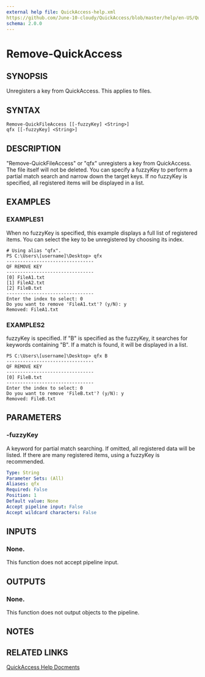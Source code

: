 ```yaml
---
external help file: QuickAccess-help.xml
https://github.com/June-10-cloudy/QuickAccess/blob/master/help/en-US/QuickAccess-help.xml
schema: 2.0.0
---
```

# Remove-QuickAccess
## SYNOPSIS
Unregisters a key from QuickAccess. This applies to files.
## SYNTAX
```
Remove-QuickFileAccess [[-fuzzyKey] <String>]
qfx [[-fuzzyKey] <String>]
```
## DESCRIPTION
"Remove-QuickFileAccess" or "qfx" unregisters a key from QuickAccess.
The file itself will not be deleted.
You can specify a fuzzyKey to perform a partial match search and narrow down the target keys.
If no fuzzyKey is specified, all registered items will be displayed in a list.
## EXAMPLES
### EXAMPLES1
When no fuzzyKey is specified, this example displays a full list of registered items.
You can select the key to be unregistered by choosing its index.
```
# Using alias "qfx".
PS C:\Users\[username]\Desktop> qfx
--------------------------------
QF REMOVE KEY
--------------------------------
[0] FileA1.txt
[1] FileA2.txt
[2] FileB.txt
--------------------------------
Enter the index to select: 0
Do you want to remove 'FileA1.txt'? (y/N): y
Removed: FileA1.txt
```
### EXAMPLES2
fuzzyKey is specified.
If "B" is specified as the fuzzyKey, it searches for keywords containing "B".
If a match is found, it will be displayed in a list.
```
PS C:\Users\[username]\Desktop> qfx B
--------------------------------
QF REMOVE KEY
--------------------------------
[0] FileB.txt
--------------------------------
Enter the index to select: 0
Do you want to remove 'FileB.txt'? (y/N): y
Removed: FileB.txt
```
## PARAMETERS
### -fuzzyKey
A keyword for partial match searching.
If omitted, all registered data will be listed.
If there are many registered items, using a fuzzyKey is recommended.
```yaml
Type: String
Parameter Sets: (All)
Aliases: qfx
Required: False
Position: 1
Default value: None
Accept pipeline input: False
Accept wildcard characters: False
```
## INPUTS
### None. 
This function does not accept pipeline input.
## OUTPUTS
### None. 
This function does not output objects to the pipeline.
## NOTES
## RELATED LINKS
[QuickAccess Help Docments](https://github.com/June-10-cloudy/QuickAccess-Help)
